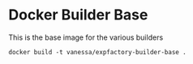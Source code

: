 # Docker Builder Base

This is the base image for the various builders

```
docker build -t vanessa/expfactory-builder-base .
```
